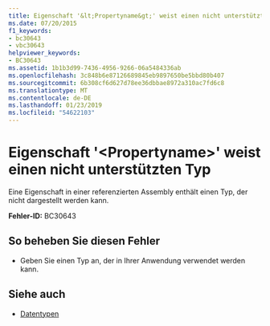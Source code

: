 ```yaml
---
title: Eigenschaft '&lt;Propertyname&gt;' weist einen nicht unterstützten Typ
ms.date: 07/20/2015
f1_keywords:
- bc30643
- vbc30643
helpviewer_keywords:
- BC30643
ms.assetid: 1b1b3d99-7436-4956-9266-06a5484336ab
ms.openlocfilehash: 3c848b6e87126689845eb9897650be5bbd80b407
ms.sourcegitcommit: 6b308cf6d627d78ee36dbbae8972a310ac7fd6c8
ms.translationtype: MT
ms.contentlocale: de-DE
ms.lasthandoff: 01/23/2019
ms.locfileid: "54622103"
---
```

# <a name="property-ltpropertynamegt-is-of-an-unsupported-type"></a>Eigenschaft '&lt;Propertyname&gt;' weist einen nicht unterstützten Typ
Eine Eigenschaft in einer referenzierten Assembly enthält einen Typ, der nicht dargestellt werden kann.  
  
 **Fehler-ID:** BC30643  
  
## <a name="to-correct-this-error"></a>So beheben Sie diesen Fehler  
  
-   Geben Sie einen Typ an, der in Ihrer Anwendung verwendet werden kann.  
  
## <a name="see-also"></a>Siehe auch
- [Datentypen](../../visual-basic/programming-guide/language-features/data-types/index.md)
